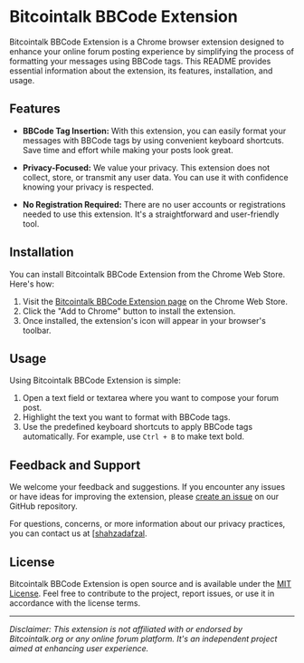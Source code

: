 # Bitcointalk BBCode Extension

Bitcointalk BBCode Extension is a Chrome browser extension designed to enhance your online forum posting experience by simplifying the process of formatting your messages using BBCode tags. This README provides essential information about the extension, its features, installation, and usage.

## Features

- **BBCode Tag Insertion:** With this extension, you can easily format your messages with BBCode tags by using convenient keyboard shortcuts. Save time and effort while making your posts look great.

- **Privacy-Focused:** We value your privacy. This extension does not collect, store, or transmit any user data. You can use it with confidence knowing your privacy is respected.

- **No Registration Required:** There are no user accounts or registrations needed to use this extension. It's a straightforward and user-friendly tool.

## Installation

You can install Bitcointalk BBCode Extension from the Chrome Web Store. Here's how:

1. Visit the [Bitcointalk BBCode Extension page](#) on the Chrome Web Store.
2. Click the "Add to Chrome" button to install the extension.
3. Once installed, the extension's icon will appear in your browser's toolbar.

## Usage

Using Bitcointalk BBCode Extension is simple:

1. Open a text field or textarea where you want to compose your forum post.
2. Highlight the text you want to format with BBCode tags.
3. Use the predefined keyboard shortcuts to apply BBCode tags automatically. For example, use `Ctrl + B` to make text bold.

## Feedback and Support

We welcome your feedback and suggestions. If you encounter any issues or have ideas for improving the extension, please [create an issue](#) on our GitHub repository.

For questions, concerns, or more information about our privacy practices, you can contact us at [[shahzadafzal](https://bitcointalk.org/index.php?action=profile;u=1634314).

## License

Bitcointalk BBCode Extension is open source and is available under the [MIT License](#). Feel free to contribute to the project, report issues, or use it in accordance with the license terms.

---

*Disclaimer: This extension is not affiliated with or endorsed by Bitcointalk.org or any online forum platform. It's an independent project aimed at enhancing user experience.*
